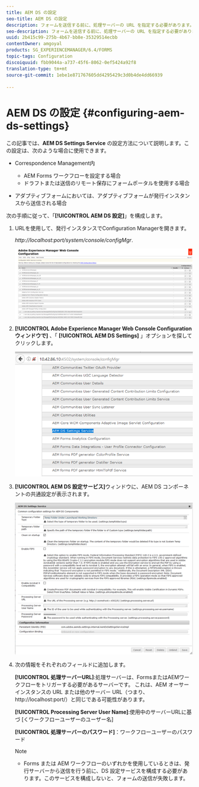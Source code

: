 ```yaml
---
title: AEM DS の設定
seo-title: AEM DS の設定
description: フォームを送信する前に、処理サーバーの URL を指定する必要があります。
seo-description: フォームを送信する前に、処理サーバーの URL を指定する必要があります。
uuid: 2b415c99-275b-4b67-bb8e-35329514ecbb
contentOwner: amgoyal
products: SG_EXPERIENCEMANAGER/6.4/FORMS
topic-tags: Configuration
discoiquuid: fbb9044a-a737-45f6-8062-0ef5424a92f8
translation-type: tm+mt
source-git-commit: 1ebe1e871767605dd4295429c3d0b4de4dd66939

---
```



# AEM DS の設定 {#configuring-aem-ds-settings}

この記事では、**AEM DS Settings Service** の設定方法について説明します。この設定は、次のような場合に使用できます。

* Correspondence Management内

   * AEM Forms ワークフローを設定する場合
   * ドラフトまたは送信のリモート保存にフォームポータルを使用する場合

* アダプティブフォームにおいては、アダプティブフォームが発行インスタンスから送信される場合

次の手順に従って、「**[!UICONTROL AEM DS 設定]**」を構成します。

1. URLを使用して、発行インスタンスでConfiguration Managerを開きます。

   *http://localhost:port/system/console/configMgr*.

   ![aem_web_configuration_console](assets/aem_web_configuration_console.png)

1. **[!UICONTROL Adobe Experience Manager Web Console Configurationウィンドウで]** 、「 **[!UICONTROL AEM DS Settings]** 」オプションを探してクリックします。

   ![ds_settings](assets/ds_settings.png)

1. **[!UICONTROL AEM DS 設定サービス]**&#x200B;ウィンドウに、AEM DS コンポーネントの共通設定が表示されます。

   ![ds_settings_1](assets/ds_settings_1.png)

1. 次の情報をそれぞれのフィールドに追加します。

   **[!UICONTROL 処理サーバーURL]**:処理サーバーは、FormsまたはAEMワークフローをトリガーする必要があるサーバーです。 これは、AEM オーサーインスタンスの URL または他のサーバー URL（つまり、http://localhost:port/）と同じである可能性があります。

   **[!UICONTROL Processing Server User Name]**:使用中のサーバーURLに基づ [くワークフローユーザーのユーザー名]

   **[!UICONTROL 処理サーバーのパスワード]**：ワークフローユーザーのパスワード

   >[!NOTE]
   >
   >* Forms または AEM ワークフローのいずれかを使用しているときは、発行サーバーから送信を行う前に、DS 設定サービスを構成する必要があります。このサービスを構成しないと、フォームの送信が失敗します。

